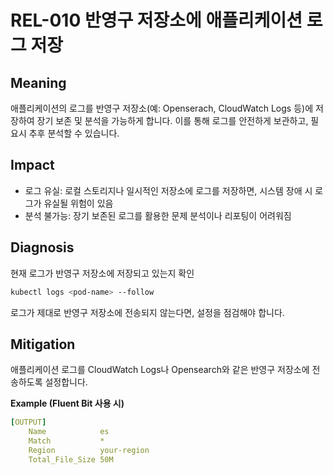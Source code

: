# REL-010 반영구 저장소에 애플리케이션 로그 저장

## Meaning
애플리케이션의 로그를 반영구 저장소(예: Openserach, CloudWatch Logs 등)에 저장하여 장기 보존 및 분석을 가능하게 합니다. 이를 통해 로그를 안전하게 보관하고, 필요시 추후 분석할 수 있습니다.

## Impact
- 로그 유실: 로컬 스토리지나 일시적인 저장소에 로그를 저장하면, 시스템 장애 시 로그가 유실될 위험이 있음
- 분석 불가능: 장기 보존된 로그를 활용한 문제 분석이나 리포팅이 어려워짐

## Diagnosis
현재 로그가 반영구 저장소에 저장되고 있는지 확인

```bash
kubectl logs <pod-name> --follow
```
로그가 제대로 반영구 저장소에 전송되지 않는다면, 설정을 점검해야 합니다.

## Mitigation
애플리케이션 로그를 CloudWatch Logs나 Opensearch와 같은 반영구 저장소에 전송하도록 설정합니다.

**Example (Fluent Bit 사용 시)**

```yaml
[OUTPUT]
    Name            es
    Match           *
    Region          your-region
    Total_File_Size 50M
```
